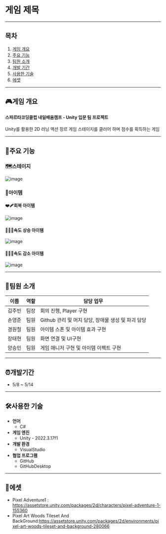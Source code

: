 # 게임 제목
---
## 목차
1. [게임 개요](#게임-개요)
2. [주요 기능](#주요-기능)
3. [팀원 소개](#팀원-소개)
4. [개발 기간](#개발-기간)
5. [사용한 기술](#사용한-기술)
6. [에셋](#에셋)

---

## 🎮게임 개요
#### 스파르타코딩클럽 내일배움캠프 - Unity 입문 팀 프로젝트

Unity를 활용한 2D 러닝 액션 장르 게임
스테이지를 클러어 하며 점수를 획득하는 게임

---

## 📍주요 기능
### 🗺️스테이지
![image](https://github.com/user-attachments/assets/470e75ea-327f-44a3-ac3d-34c808a8b39d)
### 🎁아이템
#### ❤️‍🩹회복 아이템
![image](https://github.com/user-attachments/assets/655ea153-c063-4230-8cfc-f2bcbaf38787)
#### 🏃‍♂️‍➡️속도 상승 아이템
![image](https://github.com/user-attachments/assets/d27b9f4a-c610-4d24-82c4-5fe54e371b32)
#### 🚶‍♂️‍➡️속도 감소 아이템
![image](https://github.com/user-attachments/assets/68437994-6656-4ed0-bfdd-bfe5e168b696)

---

## 👥팀원 소개

| 이름   | 역할 | 담당 업무                                          |
|--------|------|----------------------------------------------------|
| 김주빈 | 팀장 | 회의 진행, Player 구현                             |
| 손영준 | 팀원 | Github 관리 및 머지 담당, 장애물 생성 및 파괴 담당 |
| 경원철 | 팀원 | 아이템 스폰 및 아이템 효과 구현                    |
| 장태현 | 팀원 | 화면 연결 및 UI구현                                |
| 양승민 | 팀원 | 게임 매니저 구현 및 아이템 이펙트 구현             |

---

## ⏰개발기간
- 5/8 ~ 5/14

---

## 🛠️사용한 기술
- **언어**
  - C#
- **게임 엔진**
  - Unity - 2022.3.17f1
- **개발 환경**
  - VisualStudio
- **협업 프로그램**
  - GitHub
  - GitHubDesktop

---

## 👾에셋
 - Pixel Adventure1 : https://assetstore.unity.com/packages/2d/characters/pixel-adventure-1-155360
 - Pixel Art Woods Tileset And BackGround:https://assetstore.unity.com/packages/2d/environments/pixel-art-woods-tileset-and-background-280066
